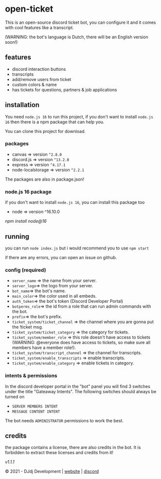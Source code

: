 # open-ticket
This is an open-source discord ticket bot, you can configure it and it comes with cool features like a transcript.

(WARNING: the bot's language is Dutch, there will be an English version soon!)

## features
- discord interaction buttons
- transcripts
- add/remove users from ticket
- custom colors & name
- has tickets for questions, partners & job applications

## installation
You need `node.js 16` to run this project, if you don't want to install `node.js 16` then there is a npm package that can help you.

You can clone this project for download.

### packages
- canvas => version `^2.8.0`
- discord.js => version `^13.2.0`
- express => version `^4.17.1`
- node-localstorage => version `^2.2.1`

The packages are also in package.json!

### node.js 16 package
if you don't want to install `node.js 16`, you can install this package too
- node => version ^16.10.0

_npm install node@16_

## running
you can run `node index.js` but i would recommend you to use `npm start`

if there are any errors, you can open an issue on github.

### config (required)
- `server_name` => the name from your server.
- `server_logo`=> the logo from your server.
- `bot_name`=> the bot's name.
- `main_color`=> the color used in all embeds.
- `auth_token`=> the bot's token (Discord Developer Portal)
- `botperms_role`=> the id from a role that can run admin commands with the bot.
- `prefix`=> the bot's prefix.
- `ticket_system/ticket_channel` => the channel where you are gonna put the !ticket msg.
- `ticket_system/ticket_category` => the category for tickets.
- `ticket_system/member_role` => this role doesn't have access to tickets 
(WARNING: @everyone does have access to tickets, so make sure all members have a member role!).
- `ticket_system/transcript_channel` => the channel for transcripts.
- `ticket_system/enable_transcripts` => enable transcripts.
- `ticket_system/enable_category` => enable tickets in category.

### intents & permissions
In the discord developer portal in the "bot" panel you will find 3 switches under the title "Gateaway Intents". The following switches should always be turned on
- `SERVER MEMBERS INTENT`
- `MESSAGE CONTENT INTENT`

The bot needs `ADMINISTRATOR` permissions to work the best.

## credits
the package contains a license, there are also credits in the bot. It is forbidden to extract these licenses and credits from it!

_v1.1.1_

© 2021 - DJdj Development | [website](https://www.dj-dj.be) | [discord](https://discord.com/invite/26vT9wt3n3)